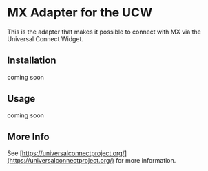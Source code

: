 # MX Adapter for the UCW

This is the adapter that makes it possible to connect with MX via the Universal Connect Widget.

## Installation

coming soon

## Usage

coming soon

## More Info

See [https://universalconnectproject.org/](https://universalconnectproject.org/) for more information.

